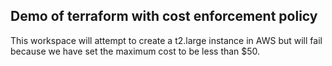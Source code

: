 ## Demo of terraform with cost enforcement policy

This workspace will attempt to create a t2.large instance in AWS but will fail because we have set the maximum cost to be less than $50.  
